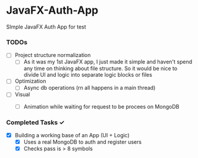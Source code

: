# JavaFX-Auth-App
SImple JavaFX Auth App for test

### TODOs
- [ ] Project structure normalization
  - [ ] As it was my 1st JavaFX app, I just made it simple and haven't spend any time on thinking about file structure. So it would be nice to divide UI and logic into separate logic blocks or files
- [ ] Optimization
  - [ ] Async db operations (rn all happens in a main thread)
- [ ] Visual
  - [ ] Animation while waiting for request to be procees on MongoDB


### Completed Tasks ✓
- [x] Building a working base of an App (UI + Logic)
  - [x] Uses a real MongoDB to auth and register users
  - [x] Checks pass is > 8 symbols 
